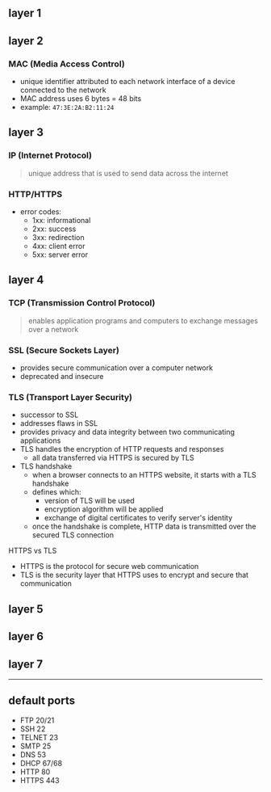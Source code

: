## layer 1


## layer 2

### MAC (Media Access Control)

- unique identifier attributed to each network interface of a device connected to the network
- MAC address uses 6 bytes = 48 bits
- example: `47:3E:2A:B2:11:24`

## layer 3

### IP (Internet Protocol)

> unique address that is used to send data across the internet

### HTTP/HTTPS
- error codes:
  - 1xx: informational
  - 2xx: success
  - 3xx: redirection
  - 4xx: client error
  - 5xx: server error

## layer 4

### TCP (Transmission Control Protocol)

> enables application programs and computers to exchange messages over a network

### SSL (Secure Sockets Layer)

- provides secure communication over a computer network
- deprecated and insecure

### TLS (Transport Layer Security)

- successor to SSL
- addresses flaws in SSL
- provides privacy and data integrity between two communicating applications
- TLS handles the encryption of HTTP requests and responses
  - all data transferred via HTTPS is secured by TLS
- TLS handshake
  - when a browser connects to an HTTPS website, it starts with a TLS handshake
  - defines which:
    - version of TLS will be used
    - encryption algorithm will be applied
    - exchange of digital certificates to verify server's identity
  - once the handshake is complete, HTTP data is transmitted over the secured TLS connection

HTTPS vs TLS
- HTTPS is the protocol for secure web communication
- TLS is the security layer that HTTPS uses to encrypt and secure that communication

## layer 5
## layer 6
## layer 7

---

## default ports

- FTP 20/21
- SSH 22
- TELNET 23
- SMTP 25
- DNS 53
- DHCP 67/68
- HTTP 80
- HTTPS 443
